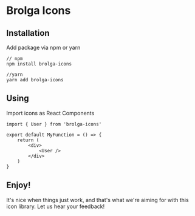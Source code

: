 # Brolga Icons

## Installation
Add package via npm or yarn

```
// npm
npm install brolga-icons

//yarn
yarn add brolga-icons
```

## Using
Import icons as React Components

```
import { User } from 'brolga-icons'

export default MyFunction = () => {
    return (
        <div>
            <User />
        </div>
    )
}
```

## Enjoy!
It's nice when things just work, and that's what we're aiming for with this icon library. Let us hear your feedback!